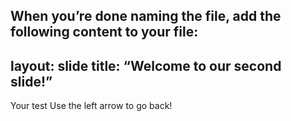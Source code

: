 When you’re done naming the file, add the following content to your file:
---
layout: slide
title: “Welcome to our second slide!”
---
Your test
Use the left arrow to go back!
